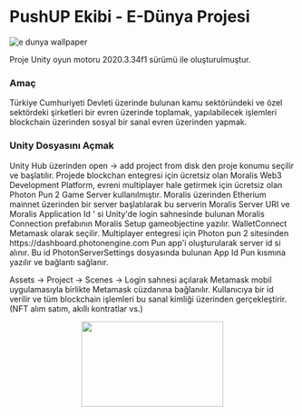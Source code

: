 <h1> PushUP Ekibi - E-Dünya Projesi</h1>

<p align=center>
 
![e dunya wallpaper](https://user-images.githubusercontent.com/63150746/168457349-86619477-f3f5-4a7b-9f06-2d27ac33fa6e.png)
  </p>



Proje Unity oyun motoru 2020.3.34f1 sürümü ile oluşturulmuştur.

<h3>Amaç</h3>
Türkiye Cumhuriyeti Devleti üzerinde bulunan kamu sektöründeki ve özel sektördeki şirketleri bir evren üzerinde toplamak, yapılabilecek işlemleri blockchain üzerinden 
sosyal bir sanal evren üzerinden yapmak.



<h3>Unity Dosyasını Açmak</h3>
Unity Hub üzerinden open -> add project from disk den proje konumu seçilir ve başlatılır.
Projede blockchan entegresi için ücretsiz olan Moralis Web3 Development Platform, evreni multiplayer hale getirmek için ücretsiz olan Photon Pun 2 Game Server kullanılmıştır.
Moralis üzerinden Etherium mainnet üzerinden bir server başlatılarak bu serverin Moralis Server URI ve Moralis Application Id ' si Unity'de login sahnesinde bulunan Moralis Connection prefabının Moralis Setup gameobjectine yazılır.
WalletConnect Metamask olarak seçilir.
Multiplayer entegresi için Photon pun 2 sitesinden https://dashboard.photonengine.com Pun app'i oluşturularak server id si alınır. Bu id PhotonServerSettings dosyasında bulunan App Id Pun kısmına yazılır ve bağlantı sağlanır.
 
Assets -> Project -> Scenes -> Login sahnesi açılarak Metamask mobil uygulamasıyla birlikte Metamask cüzdanına bağlanılır.
Kullanıcıya bir id verilir ve tüm blockchain işlemleri bu sanal kimliği üzerinden gerçekleştirir.
(NFT alım satım, akıllı kontratlar vs.)
 


<p align=center>
 
<img src="https://user-images.githubusercontent.com/63150746/168443294-402c5b7e-37f8-408f-b4b4-10be40e9e49d.png" width="250" height="150">
  </p>
